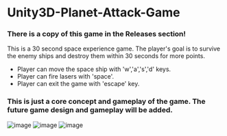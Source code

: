 # Unity3D-Planet-Attack-Game
### There is a copy of this game in the Releases section!
This is a 30 second space experience game. The player's goal is to survive the enemy ships and destroy them within 30 seconds for more points.
- Player can move the space ship with 'w','a','s','d' keys.
- Player can fire lasers with 'space'.
- Player can exit the game with 'escape' key.
### This is just a core concept and gameplay of the game. The future game design and gameplay will be added.

![image](https://user-images.githubusercontent.com/45359225/189545166-0b4a8fa5-1c18-4dba-b01a-76119e245fb6.png)
![image](https://user-images.githubusercontent.com/45359225/189545179-82fe7193-c745-4175-8a00-8b0d1a2e80f1.png)
![image](https://user-images.githubusercontent.com/45359225/189545309-6b2ed258-8074-4271-beaa-b41be908f0b6.png)
